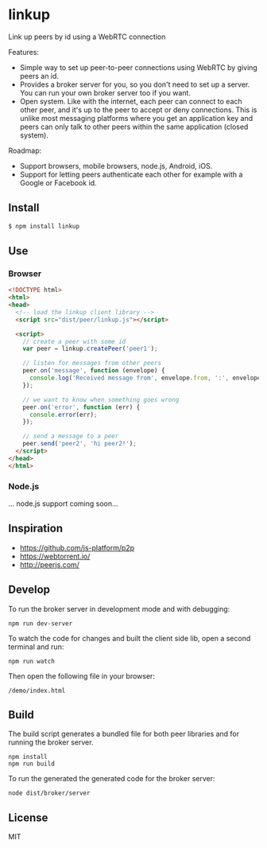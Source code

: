 # linkup

Link up peers by id using a WebRTC connection

Features:

- Simple way to set up peer-to-peer connections using WebRTC by giving
  peers an id.
- Provides a broker server for you, so you don't need to set up a
  server. You can run your own broker server too if you want.
- Open system. Like with the internet, each peer can connect to each other
  peer, and it's up to the peer to accept or deny connections. This is unlike
  most messaging platforms where you get an application key and peers can only
  talk to other peers within the same application (closed system).

Roadmap:

- Support browsers, mobile browsers, node.js, Android, iOS.
- Support for letting peers authenticate each other for example with
  a Google or Facebook id.


## Install

```bash
$ npm install linkup
```


## Use

### Browser

```html
<!DOCTYPE html>
<html>
<head>
  <!-- load the linkup client library -->
  <script src="dist/peer/linkup.js"></script>

  <script>
    // create a peer with some id
    var peer = linkup.createPeer('peer1');

    // listen for messages from other peers
    peer.on('message', function (envelope) {
      console.log('Received message from', envelope.from, ':', envelope.message);
    });

    // we want to know when something goes wrong
    peer.on('error', function (err) {
      console.error(err);
    });

    // send a message to a peer
    peer.send('peer2', 'hi peer2!');
  </script>
</head>
</html>
```


### Node.js

... node.js support coming soon...


## Inspiration

- https://github.com/js-platform/p2p
- https://webtorrent.io/
- http://peerjs.com/


## Develop

To run the broker server in development mode and with debugging:

```
npm run dev-server
```

To watch the code for changes and built the client side lib, open a second terminal and run:

```
npm run watch
```

Then open the following file in your browser:

```
/demo/index.html
```


## Build

The build script generates a bundled file for both peer libraries and for running the broker server.

```
npm install
npm run build
```

To run the generated the generated code for the broker server:

```
node dist/broker/server
```


## License

MIT
